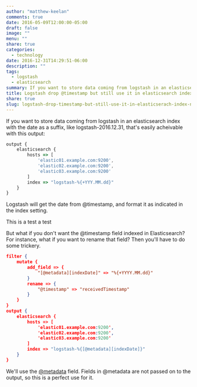 ```yaml
---
author: "matthew-keelan"
comments: true
date: 2016-05-09T12:00:00-05:00
draft: false
image: ""
menu: ""
share: true
categories:
  - technology
date: 2016-12-31T14:29:51-06:00
description: ""
tags: 
  - logstash
  - elasticsearch
summary: If you want to store data coming from logstash in an elasticsearch index with the date as a suffix, like logstash-2016.12.31, that's easily acheivable.  But what if you don't want to send the @timestamp field to elasticsearch?
title: Logstash drop @timestamp but still use it in elasticsearch index name
share: true
slug: logstash-drop-timestamp-but-still-use-it-in-elasticserach-index-name
---
```


If you want to store data coming from logstash in an elasticsearch index with the date as a suffix, like logstash-2016.12.31, that's easily acheivable with this output:

```javascript
output {
    elasticsearch {
        hosts => [
            'elastic01.example.com:9200',  
            'elastic02.example.com:9200',  
            'elastic03.example.com:9200'  
        ]
        index => "logstash-%{+YYY.MM.dd}"  
    }
}
```

Logstash will get the date from @timestamp, and format it as indicated in the index setting.

This is a test
a test

But what if you don't want the @timestamp field indexed in Elasticsearch? For instance, what if you want to rename that field? Then you'll have to do some trickery.

```json
filter {
    mutate {
        add_field => {
            "[@metadata][indexDate]" => "%{+YYYY.MM.dd}"
        }
        rename => {
            "@timestamp" => "receivedTimestamp"
        }
    }
}
output {
    elasticsearch {
        hosts => [
            'elastic01.example.com:9200',
            'elastic02.example.com:9200',
            'elastic03.example.com:9200'
        ]
        index => "logstash-%{[@metadata][indexDate]}"
    }
}
```

We'll use the [@metadata](https://www.elastic.co/guide/en/logstash/current/event-dependent-configuration.html#metadata) field. Fields in @metadata are not passed on to the output, so this is a perfect use for it.